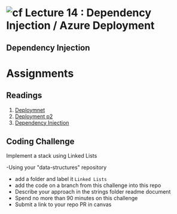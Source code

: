 # ![cf](http://i.imgur.com/7v5ASc8.png) Lecture 14 : Dependency Injection / Azure Deployment
## Dependency Injection


# Assignments

## Readings
1. [Deploymnet](https://docs.microsoft.com/en-us/aspnet/core/tutorials/publish-to-azure-webapp-using-vs)
2. [Deployment p2](https://docs.microsoft.com/en-us/azure/app-service/app-service-web-get-started-dotnet)
3. [Dependency Injection](https://docs.microsoft.com/en-us/aspnet/core/fundamentals/dependency-injection)
     
## Coding Challenge
Implement a stack using Linked Lists <br />

-Using your "data-structures" repository
  - add a folder and label it `Linked Lists`
  - add the code on a branch from this challenge into this repo
  - Describe your approach in the strings folder readme document
  - Spend no more than 90 minutes on this challenge
  - Submit a link to your repo PR in canvas